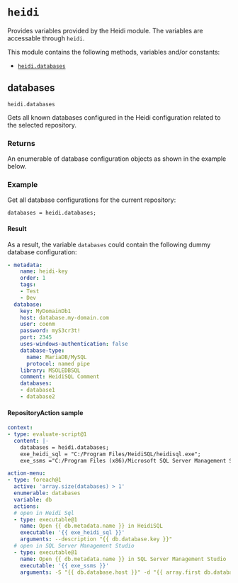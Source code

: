 # `heidi`

Provides variables provided by the Heidi module. The variables are accessable through `heidi`.

This module contains the following methods, variables and/or constants:

- [`heidi.databases`](#databases)

## databases

`heidi.databases`

Gets all known databases configured in the Heidi configuration related to the selected repository.

### Returns

An enumerable of database configuration objects as shown in the example below.

### Example
      
Get all database configurations for the current repository:

```
databases = heidi.databases;
```

#### Result

As a result, the variable `databases` could contain the following dummy database configuration:

```yaml
- metadata:
    name: heidi-key
    order: 1
    tags:
    - Test
    - Dev
  database:
    key: MyDomainDb1
    host: database.my-domain.com
    user: coenm
    password: myS3cr3t!
    port: 2345
    uses-windows-authentication: false
    database-type:
      name: MariaDB/MySQL
      protocol: named pipe
    library: MSOLEDBSQL
    comment: HeidiSQL Comment
    databases:
    - database1
    - database2
```

#### RepositoryAction sample


```yaml
context:
- type: evaluate-script@1
  content: |-
    databases = heidi.databases;
    exe_heidi_sql = "C:/Program Files/HeidiSQL/heidisql.exe";    
    exe_ssms ="C:/Program Files (x86)/Microsoft SQL Server Management Studio 18/Common7/IDE/Ssms.exe";

action-menu:
- type: foreach@1
  active: 'array.size(databases) > 1'
  enumerable: databases
  variable: db
  actions:
  # open in Heidi Sql
  - type: executable@1
    name: Open {{ db.metadata.name }} in HeidiSQL
    executable: '{{ exe_heidi_sql }}'
    arguments: --description "{{ db.database.key }}"
  # open in SQL Server Management Studio
  - type: executable@1
    name: Open {{ db.metadata.name }} in SQL Server Management Studio
    executable: '{{ exe_ssms }}'
    arguments: -S "{{ db.database.host }}" -d "{{ array.first db.database.databases }}" -U "{{ db.database.user }}"
```

